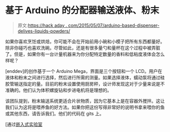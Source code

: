 # 基于 Arduino 的分配器输送液体、粉末

> 原文:[https://hack aday . com/2015/05/07/arduino-based-dispenser-delives-liquids-powders/](https://hackaday.com/2015/05/07/arduino-based-dispenser-delivers-liquids-powders/)

如果你喜欢烹饪或烘焙，你可能不会在开始前用小碗和小模子把所有东西都量好。除非你碰巧也喜欢洗碗。尽管如此，还是有很多量勺和量杯在这个过程中被弄脏了。但是，如果你有一台计量机器来为你分配特定数量的香料和低粘度液体会怎么样呢？

[enddev]的创作基于一个 Arduino Mega，界面是三个按钮和一个 LCD。用户在液体和粉末之间进行选择，然后进行所需的测量。如果选择液体，蠕动泵将通过硅胶管输送指定的量。目前的粉末设置使用厨房秤，设计师发现这对于少量来说是不准确的。他们认为体积螺旋钻和步进电机将是理想的。

该团队提到，粉末输送系统更适合片状物质，因为它基本上是在容器外搅拌。这让我们认为这将是喂养鱼的好方法。如果你把这份写得非常好的说明书拿来喂你的鱼或其他东西，请告诉我们。他们的代码在 gits 上。

[通过[嵌入式实验室](http://embedded-lab.com/blog/?p=10334)